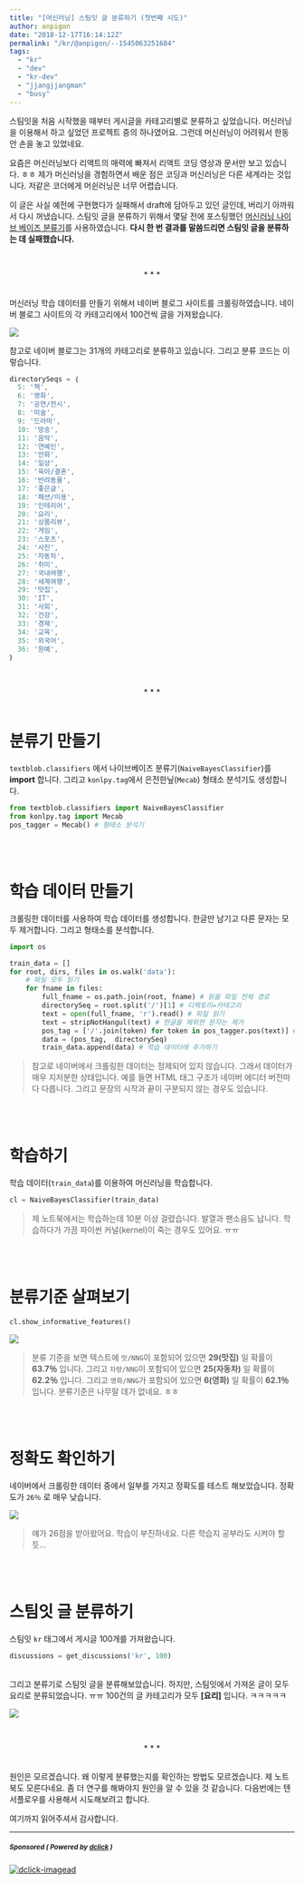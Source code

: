 ```yaml
---
title: "[머신러닝] 스팀잇 글 분류하기 (첫번째 시도)"
author: anpigon
date: "2018-12-17T16:14:12Z"
permalink: "/kr/@anpigon/--1545063251684"
tags:
  - "kr"
  - "dev"
  - "kr-dev"
  - "jjangjjangman"
  - "busy"
---
```

스팀잇을 처음 시작했을 때부터 게시글을 카테고리별로 분류하고 싶었습니다. 머신러닝을 이용해서 하고 싶었던 프로젝트 중의 하나였어요. 그런데 머신러닝이 어려워서 한동안 손을 놓고 있었네요.

요즘은 머신러닝보다 리액트의 매력에 빠져서 리액트 코딩 영상과 문서만 보고 있습니다. ㅎㅎ 제가 머신러닝을 경험하면서 배운 점은 코딩과 머신러닝은 다른 세계라는 것입니다. 저같은 코더에게 머쉰러닝은 너무 어렵습니다. 

이 글은 사실 예전에 구현했다가 실패해서 draft에 담아두고 있던 글인데, 버리기 아까워서 다시 꺼냈습니다. 스팀잇 글을 분류하기 위해서 몇달 전에 포스팅했던 [머신러닝 나이브 베이즈 분류기](https://steemit.com/kr/@anpigon/4)를 사용하였습니다. **다시 한 번 결과를 말씀드리면 스팀잇 글을 분류하는 데 실패했습니다.**

<br><center>* * *</center><br>

머신러닝 학습 데이터를 만들기 위해서 네이버 블로그 사이트를 크롤링하였습니다. 네이버 블로그 사이트의 각 카테고리에서 100건씩 글을 가져왔습니다.

![](https://cdn.steemitimages.com/DQmSDocUrgq2mVPzryC5y1AJPLuoKujimPvYbaTAyNyn7ho/％E1％84％89％E1％85％B3％E1％84％8F％E1％85％B3％E1％84％85％E1％85％B5％E1％86％AB％E1％84％89％E1％85％A3％E1％86％BA％202018-12-17％2023.40.53.png)


참고로 네이버 블로그는 31개의 카테고리로 분류하고 있습니다. 그리고 분류 코드는 이렇습니다.

```js
directorySeqs = ｛
  5: '책',
  6: '영화',
  7: '공연/전시',
  8: '미술',
  9: '드라마',
  10: '방송',
  11: '음악',
  12: '연예인',
  13: '만화',
  14: '일상',
  15: '육아/결혼',
  16: '반려동물',
  17: '좋은글',
  18: '패션/미용',
  19: '인테리어',
  20: '요리',
  21: '상품리뷰',
  22: '게임',
  23: '스포츠',
  24: '사진',
  25: '자동차',
  26: '취미',
  27: '국내여행',
  28: '세계여행',
  29: '맛집',
  30: 'IT',
  31: '사회',
  32: '건강',
  33: '경제',
  34: '교육',
  35: '외국어',
  36: '원예',
｝
```

<br><center>* * *</center><br>

# 분류기 만들기

`textblob.classifiers` 에서 나이브베이즈 분류기(`NaiveBayesClassifier`)를 **import** 합니다. 그리고 `konlpy.tag`에서 은전한닢(`Mecab`) 형태소 분석기도 생성합니다.

```python
from textblob.classifiers import NaiveBayesClassifier
from konlpy.tag import Mecab
pos_tagger = Mecab() # 형태소 분석기
```

<br><br>

# 학습 데이터 만들기

크롤링한 데이터를 사용하여 학습 데이터를 생성합니다. 한글만 남기고 다른 문자는 모두 제거합니다. 그리고 형태소를 분석합니다.

```python
import os

train_data = []
for root, dirs, files in os.walk('data'):
    # 파일 모두 읽기
    for fname in files:
        full_fname = os.path.join(root, fname) # 읽을 파일 전체 경로
        directorySeq = root.split('/')[1] # 디렉토리=카테고리
        text = open(full_fname, 'r').read() # 파일 읽기
        text = stripNotHangul(text) # 한글을 제외한 문자는 제거
        pos_tag = ['/'.join(token) for token in pos_tagger.pos(text)] # 형태소 분석
        data = (pos_tag,  directorySeq)
        train_data.append(data) # 학습 데이터에 추가하기
```
> 참고로 네이버에서 크롤링한 데이터는 정제되어 있지 않습니다. 그래서 데이터가 매우 지저분한 상태입니다. 예를 들면 HTML 태그 구조가 네이버 에디터 버전마다 다릅니다. 그리고 문장의 시작과 끝이 구분되지 않는 경우도 있습니다.

<br><br>

# 학습하기

학습 데이터(`train_data`)를 이용하여 머신러닝을 학습합니다.
```python
cl = NaiveBayesClassifier(train_data)
```
> 제 노트북에서는 학습하는데 10분 이상 걸렸습니다. 발열과 팬소음도 납니다. 학습하다가 가끔 파이썬 커널(kernel)이 죽는 경우도 있어요. ㅠㅠ

<br><br>

# 분류기준 살펴보기

```python
cl.show_informative_features()
```
![](https://ipfs.busy.org/ipfs/QmXGF64ccAGhTk9hK2tXESCUUQn876Bwdh7VM4xwwLgGoe)
> 분류 기준을 보면 텍스트에 `맛/NNG`이 포함되어 있으면 **29(맛집)** 일 확률이 **63.7％** 입니다. 그리고 `차량/NNG`이 포함되어 있으면 **25(자동차)** 일 확률이 **62.2％** 입니다. 그리고 `영화/NNG`가 포함되어 있으면 **6(영화)** 일 확률이 **62.1％** 입니다. 분류기준은 나무랄 데가 없네요. ㅎㅎ

<br><br>

# 정확도 확인하기

네이버에서 크롤링한 데이터 중에서 일부를 가지고 정확도를 테스트 해보았습니다. 정확도가 `26％` 로 매우 낮습니다. 

![](https://cdn.steemitimages.com/DQmRf8nCYW9Qy6Naq87XRd582XXkpgayKETCRxx2eK3kbGj/Screenshot％20(3).png)
> 얘가 26점을 받아왔어요. 학습이 부진하네요. 다른 학습지 공부라도 시켜야 할 듯...

<br><br>

# 스팀잇 글 분류하기

스팀잇 `kr` 태그에서 게시글 100개를 가져왔습니다.

```python
discussions = get_discussions('kr', 100)
```

<br>그리고 분류기로 스팀잇 글을 분류해보았습니다. 하지만, 스팀잇에서 가져온 글이 모두 요리로 분류되었습니다. ㅠㅠ 100건의 글 카테고리가 모두 **[요리]** 입니다. ㅋㅋㅋㅋㅋ

![](https://ipfs.busy.org/ipfs/QmaumxoCB5kLyNMyefEeT5YUzbrDwHfxQNjTZQFHzYBwBJ)

<br><center>* * *</center><br>

원인은 모르겠습니다. 왜 이렇게 분류했는지를 확인하는 방법도 모르겠습니다. 제 노트북도 모른다네요. 좀 더 연구를 해봐야지 원인을 알 수 있을 것 같습니다. 다음번에는 텐서플로우를 사용해서 시도해보려고 합니다. 

여기까지 읽어주셔서 감사합니다.






---

#####  <sub> **Sponsored ( Powered by [dclick](https://www.dclick.io) )** </sub>
[![dclick-imagead](https://s3.ap-northeast-2.amazonaws.com/dclick/image/glory7/1544187953824.png)](https://api.dclick.io/v1/c?x=eyJhbGciOiJIUzI1NiIsInR5cCI6IkpXVCJ9.eyJjIjoiYW5waWdvbiIsInMiOiItLTE1NDUwNjMyNTE2ODQiLCJhIjpbImktNTkiXSwidXJsIjoiaHR0cDovL3d3dy5nb29kc3BpbmUub3JnLyIsImlhdCI6MTU0NTA2MzI1MSwiZXhwIjoxODYwNDIzMjUxfQ.mu31idGnO4XkBm1AqOq9j1smvcpI_T5-n1SytBLLYBw)